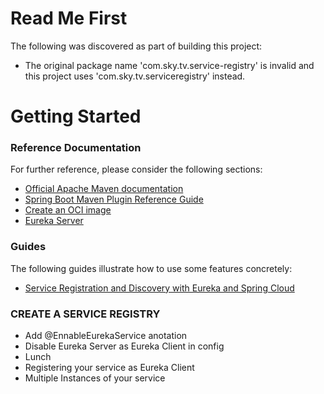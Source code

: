 # Read Me First
The following was discovered as part of building this project:

* The original package name 'com.sky.tv.service-registry' is invalid and this project uses 'com.sky.tv.serviceregistry' instead.

# Getting Started

### Reference Documentation
For further reference, please consider the following sections:

* [Official Apache Maven documentation](https://maven.apache.org/guides/index.html)
* [Spring Boot Maven Plugin Reference Guide](https://docs.spring.io/spring-boot/docs/3.1.5/maven-plugin/reference/html/)
* [Create an OCI image](https://docs.spring.io/spring-boot/docs/3.1.5/maven-plugin/reference/html/#build-image)
* [Eureka Server](https://docs.spring.io/spring-cloud-netflix/docs/current/reference/html/#spring-cloud-eureka-server)

### Guides
The following guides illustrate how to use some features concretely:

* [Service Registration and Discovery with Eureka and Spring Cloud](https://spring.io/guides/gs/service-registration-and-discovery/)

### CREATE A SERVICE REGISTRY
- Add @EnnableEurekaService anotation
- Disable Eureka Server as Eureka Client in config
- Lunch
- Registering your service as Eureka Client
- Multiple Instances of your service

